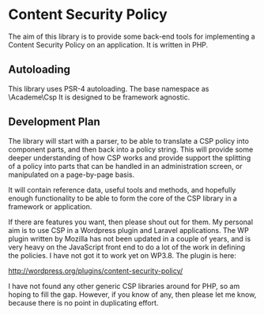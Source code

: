 Content Security Policy
=======================

The aim of this library is to provide some back-end tools for implementing
a Content Security Policy on an application. It is written in PHP.

Autoloading
-----------

This library uses PSR-4 autoloading. The base namespace as \Academe\Csp
It is designed to be framework agnostic.

Development Plan
----------------

The library will start with a parser, to be able to translate a CSP policy into
component parts, and then back into a policy string. This will provide some
deeper understanding of how CSP works and provide support the splitting of a policy
into parts that can be handled in an administration screen, or manipulated on
a page-by-page basis.

It will contain reference data, useful tools and methods, and hopefully enough
functionality to be able to form the core of the CSP library in a framework or
application.

If there are features you want, then please shout out for them. My personal aim
is to use CSP in a Wordpress plugin and Laravel applications. The WP plugin
written by Mozilla has not been updated in a couple of years, and is very heavy
on the JavaScript front end to do a lot of the work in defining the policies. I
have not got it to work yet on WP3.8. The plugin is here:

http://wordpress.org/plugins/content-security-policy/

I have not found any other generic CSP libraries around for PHP, so am hoping
to fill the gap. However, if you know of any, then please let me know,
because there is no point in duplicating effort.

